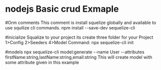 # nodejs Basic crud Exmaple
#Orm comments
This comment is install squelize globally and available to use squilize cli commands. 
npm install --save-dev sequelize-cli

#inicialize Squalize to your project its create three folder for your Project
1>Config
2>Seeders 
4>Model
Command:
npx sequelize-cli init

#models
npx sequelize-cli model:generate --name User --attributes firstName:string,lastName:string,email:string
This will create model with some attribute given in this example

